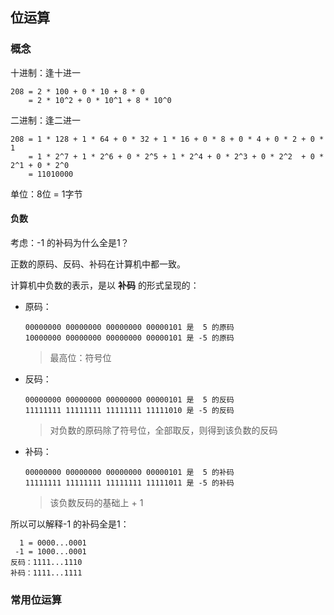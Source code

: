 ## 位运算

### 概念

十进制：逢十进一

```
208 = 2 * 100 + 0 * 10 + 8 * 0
    = 2 * 10^2 + 0 * 10^1 + 8 * 10^0
```

二进制：逢二进一

```
208 = 1 * 128 + 1 * 64 + 0 * 32 + 1 * 16 + 0 * 8 + 0 * 4 + 0 * 2 + 0 * 1
    = 1 * 2^7 + 1 * 2^6 + 0 * 2^5 + 1 * 2^4 + 0 * 2^3 + 0 * 2^2  + 0 * 2^1 + 0 * 2^0
    = 11010000  
```

单位：8位 = 1字节

#### 负数

考虑：-1 的补码为什么全是1？

正数的原码、反码、补码在计算机中都一致。

计算机中负数的表示，是以 __补码__ 的形式呈现的：

- 原码：

  ```
  00000000 00000000 00000000 00000101 是  5 的原码
  10000000 00000000 00000000 00000101 是 -5 的原码
  ```

  > 最高位：符号位

- 反码：

  ```
  00000000 00000000 00000000 00000101 是  5 的反码
  11111111 11111111 11111111 11111010 是 -5 的反码
  ```

  > 对负数的原码除了符号位，全部取反，则得到该负数的反码

- 补码：

  ```
  00000000 00000000 00000000 00000101 是  5 的补码
  11111111 11111111 11111111 11111011 是 -5 的补码
  ```

  > 该负数反码的基础上 + 1

所以可以解释-1 的补码全是1：

```
  1 = 0000...0001
 -1 = 1000...0001
反码：1111...1110
补码：1111...1111 
```

### 常用位运算

